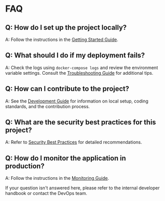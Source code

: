 # FAQ

## Q: How do I set up the project locally?
A: Follow the instructions in the [Getting Started Guide](./getting-started.md).

## Q: What should I do if my deployment fails?
A: Check the logs using `docker-compose logs` and review the environment variable settings. Consult the [Troubleshooting Guide](./troubleshooting.md) for additional tips.

## Q: How can I contribute to the project?
A: See the [Development Guide](../development/README.md) for information on local setup, coding standards, and the contribution process.

## Q: What are the security best practices for this project?
A: Refer to [Security Best Practices](../security/best-practices.md) for detailed recommendations.

## Q: How do I monitor the application in production?
A: Follow the instructions in the [Monitoring Guide](../deployment/monitoring.md).

If your question isn't answered here, please refer to the internal developer handbook or contact the DevOps team. 